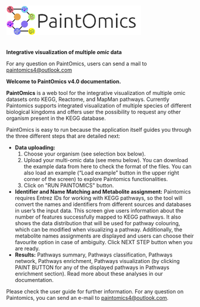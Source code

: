 <div class="imageContainer" style="" >
    <img src="img/paintomics_150x690.png" height="50" title="Paintomics LOGO." style=" height: 80px !important; margin-bottom: 20px; "/>
</div>

**Integrative visualization of multiple *omic* data**

For any question on PaintOmics, users can send a mail to paintomics4@outlook.com

**Welcome to PaintOmics v4.0 documentation.**

**PaintOmics** is a web tool for the integrative visualization of multiple omic datasets onto KEGG, Reactome, and MapMan pathways. Currently Paintomics supports integrated visualization of multiple species of different biological kingdoms and offers user the possibility to request any other organism present in the KEGG database.

PaintOmics  is easy to run because the application itself guides you through the three different steps that are detailed next:

* **Data uploading:**
    1. Choose your organism (see selection box below).
    2. Upload your multi-omic data (see menu below). You can download the example data from here to check the format of the files. You can also load an example (“Load example” button in the upper right corner of the screen) to explore Paintomics functionalities.
    3. Click on "RUN PAINTOMICS" button.
* **Identifier and Name Matching and Metabolite assignment:** Paintomics requires Entrez IDs for working with KEGG pathways, so the tool will convert the names and identifiers from different sources and databases in user’s the input data. This screen give users information about the number of features successfully mapped to KEGG pathways. It also shows the data distribution that will be used for pathway colouring, which can be modified when visualizing a pathway. Additionally, the metabolite names assignments are displayed and users can choose their favourite option in case of ambiguity. Click NEXT STEP button when you are ready.
* **Results:** Pathways summary, Pathways classification, Pathways network, Pathways enrichment, Pathways visualization (by clicking PAINT BUTTON for any of the displayed pathways in Pathways enrichment section). Read more about these analyses in our documentation.

Please check the user guide for further information. For any question on Paintomics, you can send an e-mail to paintomics4@outlook.com.